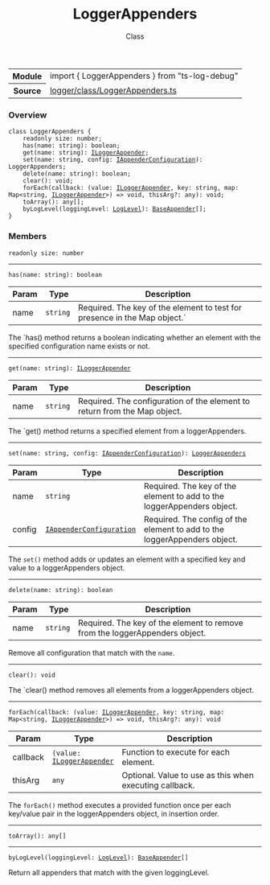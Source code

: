 <header class="symbol-info-header">    <h1 id="loggerappenders">LoggerAppenders</h1>    <label class="symbol-info-type-label class">Class</label>      </header>
<section class="symbol-info">      <table class="is-full-width">        <tbody>        <tr>          <th>Module</th>          <td>            <div class="lang-typescript">                <span class="token keyword">import</span> { LoggerAppenders }                 <span class="token keyword">from</span>                 <span class="token string">"ts-log-debug"</span>                            </div>          </td>        </tr>        <tr>          <th>Source</th>          <td>            <a href="https://github.com/romakita/log-debug/blob/v4.0.4/src/logger/class/LoggerAppenders.ts#L0-L0">                logger/class/LoggerAppenders.ts            </a>        </td>        </tr>                </tbody>      </table>    </section>

### Overview

<pre><code class="typescript-lang"><span class="token keyword">class</span> LoggerAppenders <span class="token punctuation">{</span>
    <span class="token keyword">readonly</span> size<span class="token punctuation">:</span> <span class="token keyword">number</span><span class="token punctuation">;</span>
    <span class="token function">has</span><span class="token punctuation">(</span>name<span class="token punctuation">:</span> <span class="token keyword">string</span><span class="token punctuation">)</span><span class="token punctuation">:</span> <span class="token keyword">boolean</span><span class="token punctuation">;</span>
    <span class="token function">get</span><span class="token punctuation">(</span>name<span class="token punctuation">:</span> <span class="token keyword">string</span><span class="token punctuation">)</span><span class="token punctuation">:</span> <a href="#api/common/logger/iloggerappender"><span class="token">ILoggerAppender</span></a><span class="token punctuation">;</span>
    <span class="token function">set</span><span class="token punctuation">(</span>name<span class="token punctuation">:</span> <span class="token keyword">string</span><span class="token punctuation">,</span> config<span class="token punctuation">:</span> <a href="#api/common/appenders/iappenderconfiguration"><span class="token">IAppenderConfiguration</span></a><span class="token punctuation">)</span><span class="token punctuation">:</span> LoggerAppenders<span class="token punctuation">;</span>
    <span class="token function">delete</span><span class="token punctuation">(</span>name<span class="token punctuation">:</span> <span class="token keyword">string</span><span class="token punctuation">)</span><span class="token punctuation">:</span> <span class="token keyword">boolean</span><span class="token punctuation">;</span>
    <span class="token function">clear</span><span class="token punctuation">(</span><span class="token punctuation">)</span><span class="token punctuation">:</span> <span class="token keyword">void</span><span class="token punctuation">;</span>
    <span class="token function">forEach</span><span class="token punctuation">(</span>callback<span class="token punctuation">:</span> <span class="token punctuation">(</span>value<span class="token punctuation">:</span> <a href="#api/common/logger/iloggerappender"><span class="token">ILoggerAppender</span></a><span class="token punctuation">,</span> key<span class="token punctuation">:</span> <span class="token keyword">string</span><span class="token punctuation">,</span> map<span class="token punctuation">:</span> Map<<span class="token keyword">string</span><span class="token punctuation">,</span> <a href="#api/common/logger/iloggerappender"><span class="token">ILoggerAppender</span></a>><span class="token punctuation">)</span> => <span class="token keyword">void</span><span class="token punctuation">,</span> thisArg?<span class="token punctuation">:</span> <span class="token keyword">any</span><span class="token punctuation">)</span><span class="token punctuation">:</span> <span class="token keyword">void</span><span class="token punctuation">;</span>
    <span class="token function">toArray</span><span class="token punctuation">(</span><span class="token punctuation">)</span><span class="token punctuation">:</span> <span class="token keyword">any</span><span class="token punctuation">[</span><span class="token punctuation">]</span><span class="token punctuation">;</span>
    <span class="token function">byLogLevel</span><span class="token punctuation">(</span>loggingLevel<span class="token punctuation">:</span> <a href="#api/common/core/loglevel"><span class="token">LogLevel</span></a><span class="token punctuation">)</span><span class="token punctuation">:</span> <a href="#api/common/appenders/baseappender"><span class="token">BaseAppender</span></a><span class="token punctuation">[</span><span class="token punctuation">]</span><span class="token punctuation">;</span>
<span class="token punctuation">}</span></code></pre>

### Members

<div class="method-overview"><pre><code class="typescript-lang"><span class="token keyword">readonly</span> size<span class="token punctuation">:</span> <span class="token keyword">number</span></code></pre></div>
<hr />
<div class="method-overview"><pre><code class="typescript-lang"><span class="token function">has</span><span class="token punctuation">(</span>name<span class="token punctuation">:</span> <span class="token keyword">string</span><span class="token punctuation">)</span><span class="token punctuation">:</span> <span class="token keyword">boolean</span></code></pre></div>

Param | Type | Description
---|---|---
name| <code>string</code> |Required. The key of the element to test for presence in the Map object.`

The `has() method returns a boolean indicating whether an element with the specified configuration name exists or not.
<hr />
<div class="method-overview"><pre><code class="typescript-lang"><span class="token function">get</span><span class="token punctuation">(</span>name<span class="token punctuation">:</span> <span class="token keyword">string</span><span class="token punctuation">)</span><span class="token punctuation">:</span> <a href="#api/common/logger/iloggerappender"><span class="token">ILoggerAppender</span></a></code></pre></div>

Param | Type | Description
---|---|---
name| <code>string</code> |Required. The configuration of the element to return from the Map object.

The `get() method returns a specified element from a loggerAppenders.
<hr />
<div class="method-overview"><pre><code class="typescript-lang"><span class="token function">set</span><span class="token punctuation">(</span>name<span class="token punctuation">:</span> <span class="token keyword">string</span><span class="token punctuation">,</span> config<span class="token punctuation">:</span> <a href="#api/common/appenders/iappenderconfiguration"><span class="token">IAppenderConfiguration</span></a><span class="token punctuation">)</span><span class="token punctuation">:</span> <a href="#api/common/logger/loggerappenders"><span class="token">LoggerAppenders</span></a></code></pre></div>

Param | Type | Description
---|---|---
name| <code>string</code> |Required. The key of the element to add to the loggerAppenders object.
config| <code><a href="#api/common/appenders/iappenderconfiguration"><span class="token">IAppenderConfiguration</span></a></code> |Required. The config of the element to add to the loggerAppenders object.

The `set()` method adds or updates an element with a specified key and value to a loggerAppenders object.
<hr />
<div class="method-overview"><pre><code class="typescript-lang"><span class="token function">delete</span><span class="token punctuation">(</span>name<span class="token punctuation">:</span> <span class="token keyword">string</span><span class="token punctuation">)</span><span class="token punctuation">:</span> <span class="token keyword">boolean</span></code></pre></div>

Param | Type | Description
---|---|---
name| <code>string</code> |Required. The key of the element to remove from the loggerAppenders object.

Remove all configuration that match with the `name`.
<hr />
<div class="method-overview"><pre><code class="typescript-lang"><span class="token function">clear</span><span class="token punctuation">(</span><span class="token punctuation">)</span><span class="token punctuation">:</span> <span class="token keyword">void</span></code></pre></div>
The `clear() method removes all elements from a loggerAppenders object.
<hr />
<div class="method-overview"><pre><code class="typescript-lang"><span class="token function">forEach</span><span class="token punctuation">(</span>callback<span class="token punctuation">:</span> <span class="token punctuation">(</span>value<span class="token punctuation">:</span> <a href="#api/common/logger/iloggerappender"><span class="token">ILoggerAppender</span></a><span class="token punctuation">,</span> key<span class="token punctuation">:</span> <span class="token keyword">string</span><span class="token punctuation">,</span> map<span class="token punctuation">:</span> Map<<span class="token keyword">string</span><span class="token punctuation">,</span> <a href="#api/common/logger/iloggerappender"><span class="token">ILoggerAppender</span></a>><span class="token punctuation">)</span> => <span class="token keyword">void</span><span class="token punctuation">,</span> thisArg?<span class="token punctuation">:</span> <span class="token keyword">any</span><span class="token punctuation">)</span><span class="token punctuation">:</span> <span class="token keyword">void</span></code></pre></div>

Param | Type | Description
---|---|---
callback| <code>(value: <a href="#api/common/logger/iloggerappender"><span class="token">ILoggerAppender</span></a></code> |Function to execute for each element.
thisArg| <code>any</code> |Optional. Value to use as this when executing callback.

The `forEach()` method executes a provided function once per each key/value pair in the loggerAppenders object, in insertion order.
<hr />
<div class="method-overview"><pre><code class="typescript-lang"><span class="token function">toArray</span><span class="token punctuation">(</span><span class="token punctuation">)</span><span class="token punctuation">:</span> <span class="token keyword">any</span><span class="token punctuation">[</span><span class="token punctuation">]</span></code></pre></div>
<hr />
<div class="method-overview"><pre><code class="typescript-lang"><span class="token function">byLogLevel</span><span class="token punctuation">(</span>loggingLevel<span class="token punctuation">:</span> <a href="#api/common/core/loglevel"><span class="token">LogLevel</span></a><span class="token punctuation">)</span><span class="token punctuation">:</span> <a href="#api/common/appenders/baseappender"><span class="token">BaseAppender</span></a><span class="token punctuation">[</span><span class="token punctuation">]</span></code></pre></div>
Return all appenders that match with the given loggingLevel.
